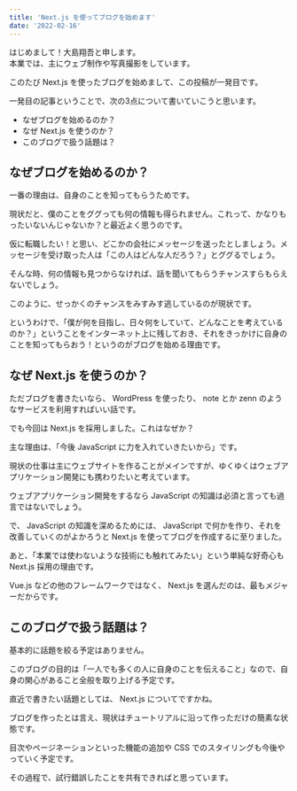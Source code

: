 ```yaml
---
title: 'Next.js を使ってブログを始めます'
date: '2022-02-16'
---
```


はじめまして！大島翔吾と申します。  
本業では、主にウェブ制作や写真撮影をしています。

このたび Next.js を使ったブログを始めまして、この投稿が一発目です。

一発目の記事ということで、次の3点について書いていこうと思います。

- なぜブログを始めるのか？
- なぜ Next.js を使うのか？
- このブログで扱う話題は？

## なぜブログを始めるのか？

一番の理由は、自身のことを知ってもらうためです。

現状だと、僕のことをググっても何の情報も得られません。これって、かなりもったいないんじゃないか？と最近よく思うのです。

仮に転職したい！と思い、どこかの会社にメッセージを送ったとしましょう。メッセージを受け取った人は「この人はどんな人だろう？」とググるでしょう。

そんな時、何の情報も見つからなければ、話を聞いてもらうチャンスすらもらえないでしょう。

このように、せっかくのチャンスをみすみす逃しているのが現状です。

というわけで、「僕が何を目指し、日々何をしていて、どんなことを考えているのか？」ということをインターネット上に残しておき、それをきっかけに自身のことを知ってもらおう！というのがブログを始める理由です。

## なぜ Next.js を使うのか？

ただブログを書きたいなら、 WordPress を使ったり、 note とか zenn のようなサービスを利用すればいい話です。

でも今回は Next.js を採用しました。これはなぜか？

主な理由は、「今後 JavaScript に力を入れていきたいから」です。

現状の仕事は主にウェブサイトを作ることがメインですが、ゆくゆくはウェブアプリケーション開発にも携わりたいと考えています。

ウェブアプリケーション開発をするなら JavaScript の知識は必須と言っても過言ではないでしょう。

で、 JavaScript の知識を深めるためには、 JavaScript で何かを作り、それを改善していくのがよかろうと Next.js を使ってブログを作成するに至りました。

あと、「本業では使わないような技術にも触れてみたい」という単純な好奇心も Next.js 採用の理由です。

Vue.js などの他のフレームワークではなく、 Next.js を選んだのは、最もメジャーだからです。

## このブログで扱う話題は？

基本的に話題を絞る予定はありません。

このブログの目的は「一人でも多くの人に自身のことを伝えること」なので、自身の関心があること全般を取り上げる予定です。

直近で書きたい話題としては、 Next.js についてですかね。

ブログを作ったとは言え、現状はチュートリアルに沿って作っただけの簡素な状態です。

目次やページネーションといった機能の追加や CSS でのスタイリングも今後やっていく予定です。

その過程で、試行錯誤したことを共有できればと思っています。
